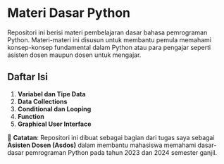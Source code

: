 # Materi Dasar Python

Repositori ini berisi materi pembelajaran dasar bahasa pemrograman Python. Materi-materi ini disusun untuk membantu pemula memahami konsep-konsep fundamental dalam Python atau para pengajar seperti asisten dosen maupun dosen untuk mengajar.

## Daftar Isi
1. **Variabel dan Tipe Data**
2. **Data Collections**
3. **Conditional dan Looping**
4. **Function**
5. **Graphical User Interface**

📌 **Catatan**: Repositori ini dibuat sebagai bagian dari tugas saya sebagai **Asisten Dosen (Asdos)** dalam membantu mahasiswa memahami dasar-dasar pemrograman Python pada tahun 2023 dan 2024 semester ganjil.
